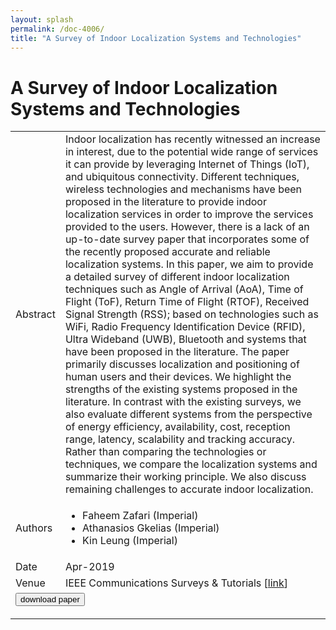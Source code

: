 ```yaml
---
layout: splash
permalink: /doc-4006/
title: "A Survey of Indoor Localization Systems and Technologies"
---
```


# A Survey of Indoor Localization Systems and Technologies

<table>
    <tbody>
    <tr>
        <td>Abstract</td>
        <td>Indoor localization has recently witnessed an increase in interest, due to the potential wide range of services it can provide by leveraging Internet of Things (IoT), and ubiquitous connectivity. Different techniques, wireless technologies and mechanisms have been proposed in the literature to provide indoor localization services in order to improve the services provided to the users. However, there is a lack of an up-to-date survey paper that incorporates some of the recently proposed accurate and reliable localization systems. In this paper, we aim to provide a detailed survey of different indoor localization techniques such as Angle of Arrival (AoA), Time of Flight (ToF), Return Time of Flight (RTOF), Received Signal Strength (RSS); based on technologies such as WiFi, Radio Frequency Identification Device (RFID), Ultra Wideband (UWB), Bluetooth and systems that have been proposed in the literature. The paper primarily discusses localization and positioning of human users and their devices. We highlight the strengths of the existing systems proposed in the literature. In contrast with the existing surveys, we also evaluate different systems from the perspective of energy efficiency, availability, cost, reception range, latency, scalability and tracking accuracy. Rather than comparing the technologies or techniques, we compare the localization systems and summarize their working principle. We also discuss remaining challenges to accurate indoor localization.</td>
    </tr>
    <tr>
        <td>Authors</td>
        <td>
            <ul>
                <li>Faheem Zafari (Imperial)</li>
                <li>Athanasios Gkelias (Imperial)</li>
                <li>Kin Leung (Imperial)</li>
            </ul>
        </td>
    </tr>
    <tr>
        <td>Date</td>
        <td>Apr-2019</td>
    </tr>
    <tr>
        <td>Venue</td>
        <td>IEEE Communications Surveys & Tutorials [<a href="https://ieeexplore.ieee.org/document/8692423">link</a>]</td>
    </tr>
        <tr>
            <td colspan="2">
                <form method="get" action="https://ieeexplore.ieee.org/document/8692423">
                    <button type="submit">download paper</button>
                </form>
            </td>
        </tr>
    </tbody>
</table>
